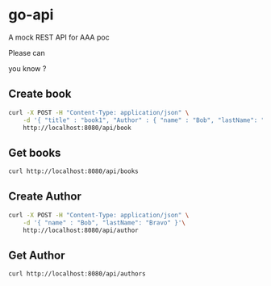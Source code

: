 # go-api

A mock REST API for AAA poc

Please can

you know ?

## Create book

```bash
curl -X POST -H "Content-Type: application/json" \
    -d '{ "title" : "book1", "Author" : { "name" : "Bob", "lastName": "Bravo" }, "created" : "2009-11-10"}'\
    http://localhost:8080/api/book
```

## Get books

```bash
curl http://localhost:8080/api/books
```

## Create Author

```bash
curl -X POST -H "Content-Type: application/json" \
    -d '{ "name" : "Bob", "lastName": "Bravo" }'\
    http://localhost:8080/api/author
```

## Get Author

```bash
curl http://localhost:8080/api/authors
```
